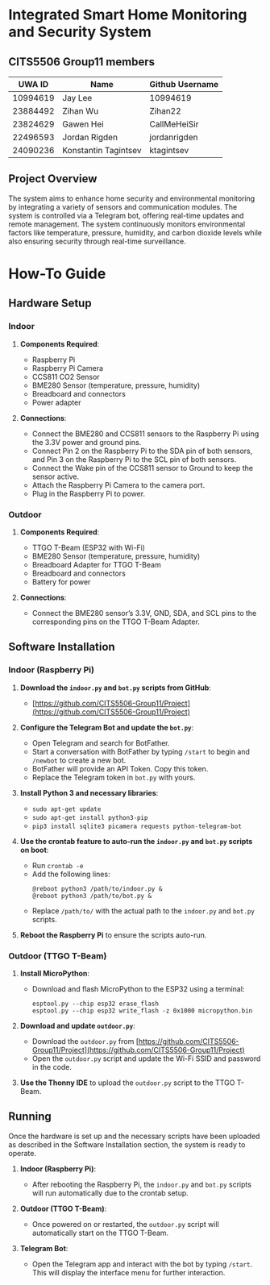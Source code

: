 # Integrated Smart Home Monitoring and Security System

## CITS5506 Group11 members

| UWA ID  | Name | Github Username |
|---------|------|-----------------|
|10994619 |Jay Lee|10994619|
|23884492 |Zihan Wu|Zihan22|
|23824629 |Gawen Hei|CallMeHeiSir|
|22496593 |Jordan Rigden|jordanrigden|
|24090236 |Konstantin Tagintsev|ktagintsev|

## Project Overview

The system aims to enhance home security and environmental monitoring by integrating a variety of sensors and communication modules. The system is controlled via a Telegram bot, offering real-time updates and remote management. The system continuously monitors environmental factors like temperature, pressure, humidity, and carbon dioxide levels while also ensuring security through real-time surveillance.

# How-To Guide

## Hardware Setup

### Indoor

1. **Components Required**:
   - Raspberry Pi
   - Raspberry Pi Camera
   - CCS811 CO2 Sensor
   - BME280 Sensor (temperature, pressure, humidity)
   - Breadboard and connectors
   - Power adapter

2. **Connections**:
   - Connect the BME280 and CCS811 sensors to the Raspberry Pi using the 3.3V power and ground pins.
   - Connect Pin 2 on the Raspberry Pi to the SDA pin of both sensors, and Pin 3 on the Raspberry Pi to the SCL pin of both sensors.
   - Connect the Wake pin of the CCS811 sensor to Ground to keep the sensor active.
   - Attach the Raspberry Pi Camera to the camera port.
   - Plug in the Raspberry Pi to power.

### Outdoor

1. **Components Required**:
   - TTGO T-Beam (ESP32 with Wi-Fi)
   - BME280 Sensor (temperature, pressure, humidity)
   - Breadboard Adapter for TTGO T-Beam
   - Breadboard and connectors
   - Battery for power

2. **Connections**:
   - Connect the BME280 sensor’s 3.3V, GND, SDA, and SCL pins to the corresponding pins on the TTGO T-Beam Adapter.

## Software Installation

### Indoor (Raspberry Pi)

1. **Download the `indoor.py` and `bot.py` scripts from GitHub**:
   - [https://github.com/CITS5506-Group11/Project](https://github.com/CITS5506-Group11/Project)

2. **Configure the Telegram Bot and update the `bot.py`**:
   - Open Telegram and search for BotFather.
   - Start a conversation with BotFather by typing `/start` to begin and `/newbot` to create a new bot.
   - BotFather will provide an API Token. Copy this token.
   - Replace the Telegram token in `bot.py` with yours.

3. **Install Python 3 and necessary libraries**:
   - `sudo apt-get update`
   - `sudo apt-get install python3-pip`
   - `pip3 install sqlite3 picamera requests python-telegram-bot`

4. **Use the crontab feature to auto-run the `indoor.py` and `bot.py` scripts on boot**:
   - Run `crontab -e`
   - Add the following lines:
     ```
     @reboot python3 /path/to/indoor.py &
     @reboot python3 /path/to/bot.py &
     ```
   - Replace `/path/to/` with the actual path to the `indoor.py` and `bot.py` scripts.

5. **Reboot the Raspberry Pi** to ensure the scripts auto-run.

### Outdoor (TTGO T-Beam)

1. **Install MicroPython**:
   - Download and flash MicroPython to the ESP32 using a terminal:
     ```
     esptool.py --chip esp32 erase_flash
     esptool.py --chip esp32 write_flash -z 0x1000 micropython.bin
     ```

2. **Download and update `outdoor.py`**:
   - Download the `outdoor.py` from [https://github.com/CITS5506-Group11/Project](https://github.com/CITS5506-Group11/Project)
   - Open the `outdoor.py` script and update the Wi-Fi SSID and password in the code.

3. **Use the Thonny IDE** to upload the `outdoor.py` script to the TTGO T-Beam.

## Running

Once the hardware is set up and the necessary scripts have been uploaded as described in the Software Installation section, the system is ready to operate.

1. **Indoor (Raspberry Pi)**:
   - After rebooting the Raspberry Pi, the `indoor.py` and `bot.py` scripts will run automatically due to the crontab setup.

2. **Outdoor (TTGO T-Beam)**:
   - Once powered on or restarted, the `outdoor.py` script will automatically start on the TTGO T-Beam.

3. **Telegram Bot**:
   - Open the Telegram app and interact with the bot by typing `/start`. This will display the interface menu for further interaction.

